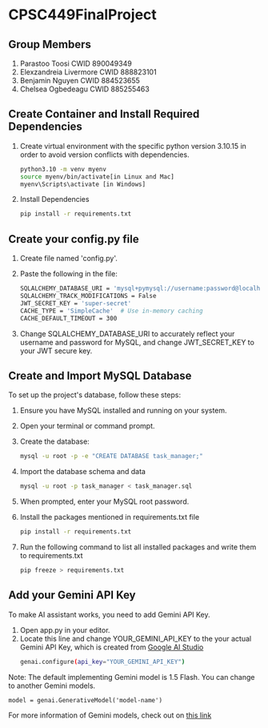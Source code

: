 # CPSC449FinalProject

## Group Members
1. Parastoo Toosi CWID 890049349 
2. Elexzandreia Livermore CWID 888823101 
3. Benjamin Nguyen CWID 884523655
4. Chelsea Ogbedeagu CWID 885255463


## Create Container and Install Required Dependencies
1. Create virtual environment with the specific python version 3.10.15 in order to avoid version conflicts with dependencies.
    ```bash
    python3.10 -m venv myenv
    source myenv/bin/activate[in Linux and Mac]
    myenv\Scripts\activate [in Windows]
    
2. Install Dependencies
    ```bash
    pip install -r requirements.txt


## Create your config.py file
1. Create file named 'config.py'.

2. Paste the following in the file:
    ```bash
    SQLALCHEMY_DATABASE_URI = 'mysql+pymysql://username:password@localhost/task_manager'
    SQLALCHEMY_TRACK_MODIFICATIONS = False
    JWT_SECRET_KEY = 'super-secret'
    CACHE_TYPE = 'SimpleCache'  # Use in-memory caching
    CACHE_DEFAULT_TIMEOUT = 300

3. Change SQLALCHEMY_DATABASE_URI to accurately reflect your username and password for MySQL, and change JWT_SECRET_KEY to your JWT secure key.


## Create and Import MySQL Database
To set up the project's database, follow these steps:

1. Ensure you have MySQL installed and running on your system.

2. Open your terminal or command prompt.

3. Create the database:
   ```bash
   mysql -u root -p -e "CREATE DATABASE task_manager;"

4. Import the database schema and data
    ```bash
    mysql -u root -p task_manager < task_manager.sql

5. When prompted, enter your MySQL root password.

6. Install the packages mentioned in requirements.txt file
    ```bash
    pip install -r requirements.txt

7. Run the following command to list all installed packages and write them to requirements.txt
    ```bash
    pip freeze > requirements.txt

## Add your Gemini API Key
To make AI assistant works, you need to add Gemini API Key.

1. Open app.py in your editor.
2. Locate this line and change YOUR_GEMINI_API_KEY to the your actual Gemini API Key, which is created from [Google AI Studio](https://makersuite.google.com/app/apikey)
   ```bash
   genai.configure(api_key="YOUR_GEMINI_API_KEY")
Note: The default implementing Gemini model is 1.5 Flash. You can change to another Gemini models.

    model = genai.GenerativeModel('model-name')
    
For more information of Gemini models, check out on [this link](https://ai.google.dev/gemini-api/docs/models/gemini)


